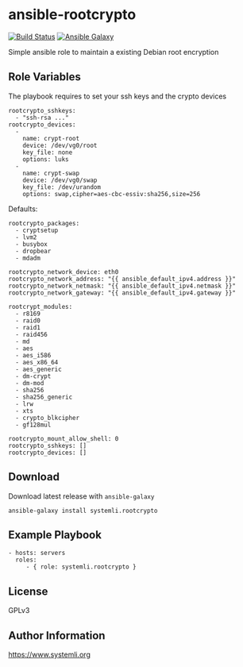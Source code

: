 ansible-rootcrypto
==================

[![Build Status](https://travis-ci.org/systemli/ansible-rootcrypto.svg)](https://travis-ci.org/systemli/ansible-rootcrypto) [![Ansible Galaxy](http://img.shields.io/badge/ansible--galaxy-rootcrypto-blue.svg)](https://galaxy.ansible.com/systemli/rootcrypto/)

Simple ansible role to maintain a existing Debian root encryption

Role Variables
--------------

The playbook requires to set your ssh keys and the crypto devices

    rootcrypto_sshkeys:
      - "ssh-rsa ..."
    rootcrypto_devices:
      -
        name: crypt-root
        device: /dev/vg0/root
        key_file: none
        options: luks
      -
        name: crypt-swap
        device: /dev/vg0/swap
        key_file: /dev/urandom
        options: swap,cipher=aes-cbc-essiv:sha256,size=256
        
Defaults:

    rootcrypto_packages:
      - cryptsetup
      - lvm2
      - busybox
      - dropbear
      - mdadm
    
    rootcrypto_network_device: eth0
    rootcrypto_network_address: "{{ ansible_default_ipv4.address }}"
    rootcrypto_network_netmask: "{{ ansible_default_ipv4.netmask }}"
    rootcrypto_network_gateway: "{{ ansible_default_ipv4.gateway }}"
    
    rootcrypt_modules:
      - r8169
      - raid0
      - raid1
      - raid456
      - md
      - aes
      - aes_i586
      - aes_x86_64
      - aes_generic
      - dm-crypt
      - dm-mod
      - sha256
      - sha256_generic
      - lrw
      - xts
      - crypto_blkcipher
      - gf128mul
    
    rootcrypto_mount_allow_shell: 0
    rootcrypto_sshkeys: []
    rootcrypto_devices: []

Download
--------

Download latest release with `ansible-galaxy`

	ansible-galaxy install systemli.rootcrypto

Example Playbook
----------------

    - hosts: servers
      roles:
         - { role: systemli.rootcrypto }

License
-------

GPLv3

Author Information
------------------

https://www.systemli.org
